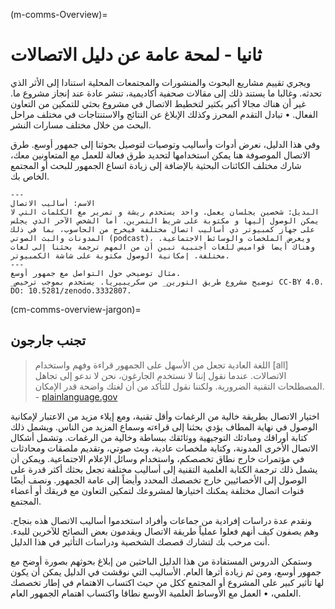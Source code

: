 (m-comms-Overview)=
# ثانيا - لمحة عامة عن دليل الاتصالات

ويجري تقييم مشاريع البحوث والمنشورات والمجتمعات المحلية استنادا إلى الأثر الذي تحدثه. وغالبا ما يستند ذلك إلى مقالات صحفية أكاديمية، تنشر عادة عند إنجاز مشروع ما. غير أن هناك مجالا أكبر بكثير لتخطيط الاتصال في مشروع بحثي للتمكين من التعاون الفعال. • تبادل التقدم المحرز وكذلك الإبلاغ عن النتائج والاستنتاجات في مختلف مراحل البحث من خلال مختلف مسارات النشر.

وفي هذا الدليل، نعرض أدوات وأساليب وتوصيات لتوصيل بحوثنا إلى جمهور أوسع. طرق الاتصال الموصوفة هنا يمكن استخدامها لتحديد طرق فعالة للعمل مع المتعاونين معك، شارك مختلف الكائنات البحثية بالإضافة إلى زيادة اتساع الجمهور للبحث أو المجتمع الخاص بك.

```{figure} ../figures/communication-styles.jpg
---
الاسم: أساليب الاتصال
البديل: شخصين يجلسان يعمل. واحد يستخدم ريشة و تمرير مع الكلمات التي لا يمكن الوصول إليها و مكتوبة على شريط التمرين. أما الشخص الآخر الذي يجلس على جهاز كمبيوتر ذي أساليب اتصال مختلفة فيخرج من الحاسوب، بما في ذلك المدونات والبث الصوتي (podcast)، ويعرض الملخصات والوسائط الاجتماعية. وهناك أيضا قواميس للغات أجنبية تبين أن من المهم ترجمة بحثنا إلى لغات مختلفة. إمكانية الوصول مكتوبة على شاشة الكمبيوتر.
---
مثال توضيحي حول التواصل مع جمهور أوسع.
_توضيح مشروع طريق التورين_ من سكريبيريا. يستخدم بموجب ترخيص CC-BY 4.0. DO: 10.5281/zenodo.3332807.
```

(cm-comms-overview-jargon)=
## تجنب جارجون

> اللغة العادية تجعل من الأسهل على الجمهور قراءة وفهم واستخدام [all] الاتصالات. عندما نقول إننا لا نستخدم الجارغون، نحن لا ندعو إلى تجاهل المصطلحات التقنية الضرورية. ولكننا نقول للتأكد من أن لغتك واضحة قدر الإمكان. - [plainlanguage.gov](https://www.plainlanguage.gov/guidelines/words/avoid-jargon)

اختيار الاتصال بطريقة خالية من الرغمات وأقل تقنية، ومع إيلاء مزيد من الاعتبار لإمكانية الوصول في نهاية المطاف يؤدي بحثنا إلى قراءته وسماع المزيد من الناس. ويشمل ذلك كتابة أوراقك ومبادئك التوجيهية ووثائقك ببساطة وخالية من الرغمات. وتشمل أشكال الاتصال الأخرى المدونة، وكتابة ملخصات عادية، وبث صوتي، وتقديم ملصقات ومحادثات في مؤتمرات خارج نطاق تخصصكم، واستخدام وسائل الإعلام الاجتماعية. ويمكن أن يشمل ذلك ترجمة الكتابة العلمية التقنية إلى أساليب مختلفة تجعل بحثك أكثر قدرة على الوصول إلى الأخصائيين خارج تخصصك المحدد وأيضاً إلى عامة الجمهور. ونصف أيضًا قنوات اتصال مختلفة يمكنك اختيارها لمشروعك لتمكين التعاون مع فريقك أو أعضاء المجتمع.

ونقدم عدة دراسات إفرادية من جماعات وأفراد استخدموا أساليب الاتصال هذه بنجاح. وهم يصفون كيف أنهم فعلوا عملياً طريقة الاتصال ويقدمون بعض النصائح للآخرين للبدء. أنت مرحب بك لتشارك قصصك الشخصية ودراسات التأثير في هذا الدليل.

وستمكن الدروس المستفادة من هذا الدليل الباحثين من إبلاغ بحوثهم بصورة أوضح مع جمهور أوسع، ومن ثم زيادة أثرها العام. الأساليب التي نوقشت في الدليل يمكن أن يكون لها تأثير كبير على المشروع أو المجتمع ككل من حيث اكتساب الاهتمام في إطار تخصصك العلمي، • العمل مع الأوساط العلمية الأوسع نطاقا واكتساب اهتمام الجمهور العام.
